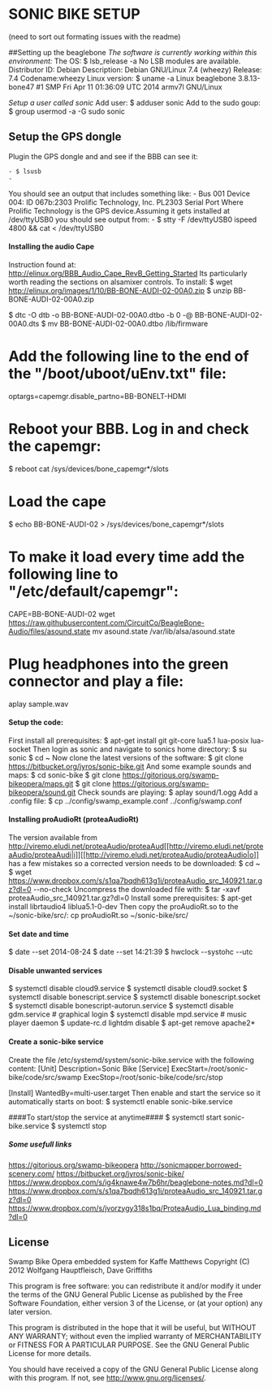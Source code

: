 SONIC BIKE SETUP
===================
(need to sort out formating issues with the readme)

##Setting up the beaglebone
*The software is currently working within this environment:*
The OS: $ lsb_release -a
No LSB modules are available.
Distributor ID:	Debian
Description:	Debian GNU/Linux 7.4 (wheezy)
Release:	7.4
Codename:wheezy
Linux version: $ uname -a
Linux beaglebone 3.8.13-bone47 #1 SMP Fri Apr 11 01:36:09 UTC 2014 armv7l GNU/Linux

*Setup a user called sonic*
Add user: $ adduser sonic
Add to the sudo goup: $ group usermod -a -G sudo sonic

## Setup the GPS dongle
Plugin the GPS dongle and and see if the BBB can see it:

	- $ lsusb
	- 
You should see an output that includes something like:
 	- Bus 001 Device 004: ID 067b:2303 Prolific Technology, Inc. PL2303 Serial Port
Where Prolific Technology is the GPS device.Assuming it gets installed at /dev/ttyUSB0 you should see output from:
	- $ stty -F /dev/ttyUSB0 ispeed 4800 && cat < /dev/ttyUSB0

#### Installing the audio Cape
Instruction found at: <http://elinux.org/BBB_Audio_Cape_RevB_Getting_Started>
Its particularly worth reading the sections on alsamixer controls.
To install:
$ wget <http://elinux.org/images/1/10/BB-BONE-AUDI-02-00A0.zip>
$ unzip BB-BONE-AUDI-02-00A0.zip
	
$ dtc -O dtb -o BB-BONE-AUDI-02-00A0.dtbo -b 0 -@ BB-BONE-AUDI-02-00A0.dts
$ mv BB-BONE-AUDI-02-00A0.dtbo /lib/firmware
# Add the following line to the end of the "/boot/uboot/uEnv.txt" file: 
optargs=capemgr.disable_partno=BB-BONELT-HDMI
# Reboot your BBB. Log in and check the capemgr:
$ reboot
cat /sys/devices/bone_capemgr*/slots
# Load the cape
$ echo BB-BONE-AUDI-02 > /sys/devices/bone_capemgr*/slots
# To make it load every time add the following line to "/etc/default/capemgr":
CAPE=BB-BONE-AUDI-02
wget <https://raw.githubusercontent.com/CircuitCo/BeagleBone-Audio/files/asound.state>
mv asound.state /var/lib/alsa/asound.state 
# Plug headphones into the green connector and play a file:
aplay sample.wav

#### Setup the code:
First install all prerequisites:
$ apt-get install git git-core lua5.1 lua-posix lua-socket
Then login as sonic and navigate to sonics home directory:
$ su sonic
$ cd ~
Now clone the latest versions of the software:
$ git clone <https://bitbucket.org/jyros/sonic-bike.git>
And some example sounds and maps:
$ cd sonic-bike
$ git clone <https://gitorious.org/swamp-bikeopera/maps.git>
$ git clone <https://gitorious.org/swamp-bikeopera/sound.git>
Check sounds are playing:
$ aplay sound/1.ogg
Add a .config file:
$ cp ../config/swamp_example.conf ../config/swamp.conf

#### Installing proAudioRt (proteaAudioRt)
The version available from <http://viremo.eludi.net/proteaAudio/proteaAud[[http://viremo.eludi.net/proteaAudio/proteaAudi|i]][[http://viremo.eludi.net/proteaAudio/proteaAudio|o]]> has a few mistakes so a corrected version needs to be downloaded:
$ cd ~
$ wget <https://www.dropbox.com/s/s1qa7bqdh613g1i/proteaAudio_src_140921.tar.gz?dl=0> --no-check
Uncompress the downloaded file with:
$ tar -xavf proteaAudio_src_140921.tar.gz\?dl\=0
Install some prerequisites:
$ apt-get install librtaudio4 liblua5.1-0-dev
Then copy the proAudioRt.so to the ~/sonic-bike/src/:
 cp proAudioRt.so ~/sonic-bike/src/


#### Set date and time
$ date --set 2014-08-24
$ date --set 14:21:39
$ hwclock --systohc --utc

#### Disable unwanted services
$ systemctl disable cloud9.service
$ systemctl disable cloud9.socket
$ systemctl disable bonescript.service
$ systemctl disable bonescript.socket
$ systemctl disable bonescript-autorun.service
$ systemctl disable gdm.service # graphical login
$ systemctl disable mpd.service # music player daemon
$ update-rc.d lightdm disable
$ apt-get remove apache2*

#### Create a sonic-bike service
Create the file /etc/systemd/system/sonic-bike.service with the following content:
[Unit]
Description=Sonic Bike
[Service]
ExecStart=/root/sonic-bike/code/src/swamp
ExecStop=/root/sonic-bike/code/src/stop

[Install]
WantedBy=multi-user.target
Then enable and start the service so it automatically starts on boot:
$ systemctl enable sonic-bike.service

####To start/stop the service at anytime####
$ systemctl start sonic-bike.service
$ systemctl stop


##### Some usefull links
<https://gitorious.org/swamp-bikeopera>
<http://sonicmapper.borrowed-scenery.com/>
<https://bitbucket.org/jyros/sonic-bike/>
<https://www.dropbox.com/s/ig4knawe4w7b6hr/beaglebone-notes.md?dl=0>
<https://www.dropbox.com/s/s1qa7bqdh613g1i/proteaAudio_src_140921.tar.gz?dl=0>
<https://www.dropbox.com/s/jvorzygy318s1bq/ProteaAudio_Lua_binding.md?dl=0>

License
------------------
Swamp Bike Opera embedded system for Kaffe Matthews 
Copyright (C) 2012 Wolfgang Hauptfleisch, Dave Griffiths

This program is free software: you can redistribute it and/or modify
it under the terms of the GNU General Public License as published by
the Free Software Foundation, either version 3 of the License, or
(at your option) any later version.

This program is distributed in the hope that it will be useful,
but WITHOUT ANY WARRANTY; without even the implied warranty of
MERCHANTABILITY or FITNESS FOR A PARTICULAR PURPOSE.  See the
GNU General Public License for more details.

You should have received a copy of the GNU General Public License
along with this program.  If not, see <http://www.gnu.org/licenses/>.

